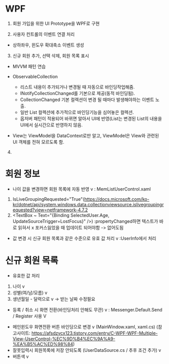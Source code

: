 # WPF
1. 회원 가입을 위한 UI Prototype을 WPF로 구현

2. 사용자 컨트롤의 이벤트 연결 처리
  - 상하좌우, 윈도우 확대축소 이벤트 생성 

3. 신규 회원 추가, 선택 삭제, 회원 목록 표시
  - MVVM 패턴 연습
  
  * ObservableCollection
    - 리스트 내용이 추가되거나 변경될 때 자동으로 바인딩작업해줌.
    - INotifyCollectionChanged를 기본으로 제공(동적 바인딩됨).
    - CollectionChanged 기본 컬렉션이 변경 될 때마다 발생해야하는 이벤트 노출.
    - 일반 List 컬렉션에 추가적으로 바인딩기능을 심어놓은 컬렉션.
    - 옵저버 패턴이 적용되어 바뀌면 알아서 UI에 반영(List<T>는 변경된 List의 내용을 UI에서 실시간으로 반영하지 않음.
  
  * View는 ViewModel을 DataContext로만 알고, ViewModel은 View와 관련된 UI 객체를 전혀 모르도록 함.
  
4.
# 회원 정보
 - 나이 값을 변경하면 회원 목록에 자동 반영 v 
: MemListUserControl.xaml 
1. IsLiveGroupingRequested="True"(https://docs.microsoft.com/ko-kr/dotnet/api/system.windows.data.collectionviewsource.islivegroupingrequested?view=netframework-4.7.2 
2. <TextBox ~ Text="{Binding SelectedUser.Age, UpdateSourceTrigger=LostFocus}" />)
:propertyChanged하면 텍스트가 바로 읽혀서 x 포커스잃었을 때 업데이트 되어야함
-> 없어도됨

 - 값 변경 시 신규 회원 목록과 같은 수준으로 유효 값 처리 v
 :UserInfo에서 처리

# 신규 회원 목록
 - 유효한 값 처리
  1) 나이 v
  2) 성별(여/남/모름) v
  3) 생년월일 - 달력으로 v -> 받는 날짜 수정필요

 - 등록 / 취소 시 화면 전환(바인딩처리 안해도 무관) v 
: Messenger.Default.Send / Register 사용 V

+ 메인윈도우 화면전환 버튼 바인딩으로 변경 v (MainWindow.xaml, xaml.cs)
(참고사이트: https://afsdzvcx123.tistory.com/entry/C-WPF-WPF-Multiple-View-UserControl-%EC%9D%B4%EC%9A%A9-%EA%B5%AC%ED%98%84)
+ 잘못입력시 회원목록에 저장 안되도록 (UserDataSource.cs / 추후 조건 추가)  v
+ 버튼색 v
